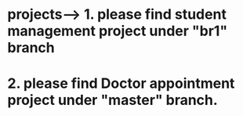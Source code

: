 # projects--> 1. please find student management project under "br1" branch 
# 2. please find Doctor appointment project under "master" branch. 
      
